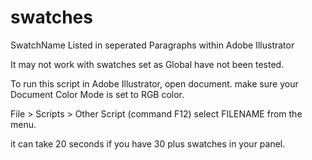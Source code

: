 # swatches
SwatchName Listed in seperated Paragraphs within Adobe Illustrator

It may not work with swatches set as Global have not been tested. 

To run this script in Adobe Illustrator, open document.
make sure your Document Color Mode is set to RGB color.

File > Scripts > Other Script (command F12)
select FILENAME from the menu.

it can take 20 seconds if you have 30 plus swatches in your panel.




